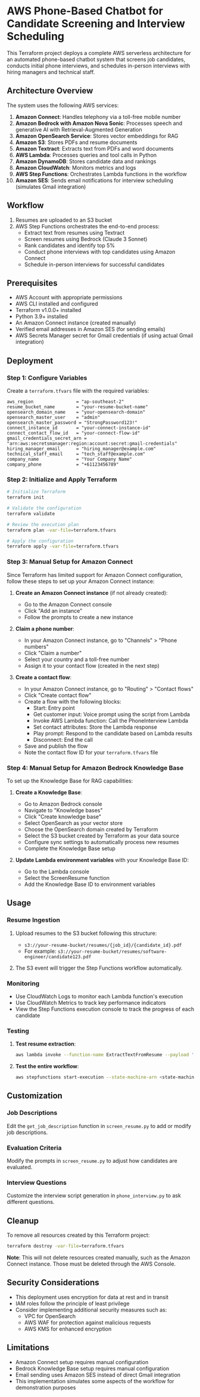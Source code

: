 # AWS Phone-Based Chatbot for Candidate Screening and Interview Scheduling

This Terraform project deploys a complete AWS serverless architecture for an automated phone-based chatbot system that screens job candidates, conducts initial phone interviews, and schedules in-person interviews with hiring managers and technical staff.

## Architecture Overview

The system uses the following AWS services:

1. **Amazon Connect**: Handles telephony via a toll-free mobile number
2. **Amazon Bedrock with Amazon Nova Sonic**: Processes speech and generative AI with Retrieval-Augmented Generation
3. **Amazon OpenSearch Service**: Stores vector embeddings for RAG
4. **Amazon S3**: Stores PDFs and resume documents
5. **Amazon Textract**: Extracts text from PDFs and word documents
6. **AWS Lambda**: Processes queries and tool calls in Python
7. **Amazon DynamoDB**: Stores candidate data and rankings
8. **Amazon CloudWatch**: Monitors metrics and logs
9. **AWS Step Functions**: Orchestrates Lambda functions in the workflow
10. **Amazon SES**: Sends email notifications for interview scheduling (simulates Gmail integration)

## Workflow

1. Resumes are uploaded to an S3 bucket
2. AWS Step Functions orchestrates the end-to-end process:
   - Extract text from resumes using Textract
   - Screen resumes using Bedrock (Claude 3 Sonnet)
   - Rank candidates and identify top 5%
   - Conduct phone interviews with top candidates using Amazon Connect
   - Schedule in-person interviews for successful candidates

## Prerequisites

- AWS Account with appropriate permissions
- AWS CLI installed and configured
- Terraform v1.0.0+ installed
- Python 3.9+ installed
- An Amazon Connect instance (created manually)
- Verified email addresses in Amazon SES (for sending emails)
- AWS Secrets Manager secret for Gmail credentials (if using actual Gmail integration)

## Deployment

### Step 1: Configure Variables

Create a `terraform.tfvars` file with the required variables:

```hcl
aws_region                = "ap-southeast-2"
resume_bucket_name        = "your-resume-bucket-name" 
opensearch_domain_name    = "your-opensearch-domain"
opensearch_master_user    = "admin"
opensearch_master_password = "StrongPassword123!"
connect_instance_id       = "your-connect-instance-id"
connect_contact_flow_id   = "your-connect-flow-id"
gmail_credentials_secret_arn = "arn:aws:secretsmanager:region:account:secret:gmail-credentials"
hiring_manager_email      = "hiring_manager@example.com"
technical_staff_email     = "tech_staff@example.com"
company_name              = "Your Company Name"
company_phone             = "+61123456789"
```

### Step 2: Initialize and Apply Terraform

```bash
# Initialize Terraform
terraform init

# Validate the configuration
terraform validate

# Review the execution plan
terraform plan -var-file=terraform.tfvars

# Apply the configuration
terraform apply -var-file=terraform.tfvars
```

### Step 3: Manual Setup for Amazon Connect

Since Terraform has limited support for Amazon Connect configuration, follow these steps to set up your Amazon Connect instance:

1. **Create an Amazon Connect instance** (if not already created):
   - Go to the Amazon Connect console
   - Click "Add an instance"
   - Follow the prompts to create a new instance

2. **Claim a phone number**:
   - In your Amazon Connect instance, go to "Channels" > "Phone numbers"
   - Click "Claim a number"
   - Select your country and a toll-free number
   - Assign it to your contact flow (created in the next step)

3. **Create a contact flow**:
   - In your Amazon Connect instance, go to "Routing" > "Contact flows"
   - Click "Create contact flow"
   - Create a flow with the following blocks:
     - Start: Entry point
     - Get customer input: Voice prompt using the script from Lambda
     - Invoke AWS Lambda function: Call the PhoneInterview Lambda
     - Set contact attributes: Store the Lambda response
     - Play prompt: Respond to the candidate based on Lambda results
     - Disconnect: End the call
   - Save and publish the flow
   - Note the contact flow ID for your `terraform.tfvars` file

### Step 4: Manual Setup for Amazon Bedrock Knowledge Base

To set up the Knowledge Base for RAG capabilities:

1. **Create a Knowledge Base**:
   - Go to Amazon Bedrock console
   - Navigate to "Knowledge bases"
   - Click "Create knowledge base"
   - Select OpenSearch as your vector store
   - Choose the OpenSearch domain created by Terraform
   - Select the S3 bucket created by Terraform as your data source
   - Configure sync settings to automatically process new resumes
   - Complete the Knowledge Base setup

2. **Update Lambda environment variables** with your Knowledge Base ID:
   - Go to the Lambda console
   - Select the ScreenResume function
   - Add the Knowledge Base ID to environment variables

## Usage

### Resume Ingestion

1. Upload resumes to the S3 bucket following this structure:
   - `s3://your-resume-bucket/resumes/{job_id}/{candidate_id}.pdf`
   - For example: `s3://your-resume-bucket/resumes/software-engineer/candidate123.pdf`

2. The S3 event will trigger the Step Functions workflow automatically.

### Monitoring

- Use CloudWatch Logs to monitor each Lambda function's execution
- Use CloudWatch Metrics to track key performance indicators
- View the Step Functions execution console to track the progress of each candidate

### Testing

1. **Test resume extraction**:
   ```bash
   aws lambda invoke --function-name ExtractTextFromResume --payload '{"Records":[{"eventSource":"aws:s3","s3":{"bucket":{"name":"your-resume-bucket"},"object":{"key":"resumes/software-engineer/test-candidate.pdf"}}}]}' output.json
   ```

2. **Test the entire workflow**:
   ```bash
   aws stepfunctions start-execution --state-machine-arn <state-machine-arn> --input '{"candidateId":"test-candidate", "jobId":"software-engineer"}'
   ```

## Customization

### Job Descriptions

Edit the `get_job_description` function in `screen_resume.py` to add or modify job descriptions.

### Evaluation Criteria

Modify the prompts in `screen_resume.py` to adjust how candidates are evaluated.

### Interview Questions

Customize the interview script generation in `phone_interview.py` to ask different questions.

## Cleanup

To remove all resources created by this Terraform project:

```bash
terraform destroy -var-file=terraform.tfvars
```

**Note**: This will not delete resources created manually, such as the Amazon Connect instance. Those must be deleted through the AWS Console.

## Security Considerations

- This deployment uses encryption for data at rest and in transit
- IAM roles follow the principle of least privilege
- Consider implementing additional security measures such as:
  - VPC for OpenSearch
  - AWS WAF for protection against malicious requests
  - AWS KMS for enhanced encryption

## Limitations

- Amazon Connect setup requires manual configuration
- Bedrock Knowledge Base setup requires manual configuration
- Email sending uses Amazon SES instead of direct Gmail integration
- This implementation simulates some aspects of the workflow for demonstration purposes